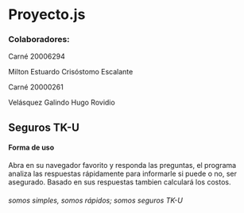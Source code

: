 # Proyecto.js



### Colaboradores:
Carné 20006294

 Milton Estuardo Crisóstomo Escalante

Carné 20000261

Velásquez Galindo Hugo Rovidio


## Seguros TK-U

#### Forma de uso

Abra en su navegador favorito y responda las preguntas,
el programa analiza las respuestas rápidamente para informarle 
si puede o no, ser asegurado.
Basado en sus respuestas tambien calculará los costos.

###### somos simples, somos rápidos; somos seguros TK-U
